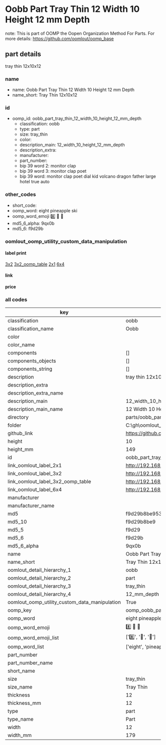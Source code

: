 # Oobb Part Tray Thin 12 Width 10 Height 12 mm Depth  

note: This is part of OOMP the Oopen Organization Method For Parts. For more details: https://github.com/oomlout/oomp_base

##  part details
  



tray thin 12x10x12



### name
* name: Oobb Part Tray Thin 12 Width 10 Height 12 mm Depth
* name_short: Tray Thin 12x10x12 
### id
* oomp_id: oobb_part_tray_thin_12_width_10_height_12_mm_depth
  * classification: oobb
  * type: part
  * size: tray_thin
  * color: 
  * description_main: 12_width_10_height_12_mm_depth
  * description_extra: 
  * manufacturer: 
  * part_number: 
  * bip 39 word 2: monitor clap
  * bip 39 word 3: monitor clap poet
  * bip 39 word: monitor clap poet dial kid volcano dragon father large hotel true auto

### other_codes
* short_code: 
* oomp_word: eight pineapple ski
* oomp_word_emoji :eight: :pineapple: :ski:
* md5_6_alpha: 9qx0b
* md5_6: f9d29b






### oomlout_oomp_utility_custom_data_manipulation
#### label print
[3x2](http://192.168.1.245:1112/?label=oomp%209qx0b)
[3x2_oomp_table](http://192.168.1.108:1112/?label=oomp%209qx0b)
[2x1](http://192.168.1.242:1112/?label=oomp%209qx0b)
[6x4](http://192.168.1.55:1112/?label=oomp%209qx0b)    

#### link

                              

#### price







### all codes 
| key | value |  
| --- | --- |  
| classification | oobb |  
| classification_name | Oobb |  
| color |  |  
| color_name |  |  
| components | [] |  
| components_objects | [] |  
| components_string | [] |  
| description | tray thin 12x10x12 |  
| description_extra |  |  
| description_extra_name |  |  
| description_main | 12_width_10_height_12_mm_depth |  
| description_main_name | 12 Width 10 Height 12 mm Depth |  
| directory | parts/oobb_part_tray_thin_12_width_10_height_12_mm_depth |  
| folder | C:\gh\oomlout_oobb_version_4_generated_parts\parts\oobb_part_tray_thin_12_width_10_height_12_mm_depth |  
| github_link | https://github.com/oomlout/oomlout_oomp_part_src/tree/main/parts/oobb_part_tray_thin_12_width_10_height_12_mm_depth |  
| height | 10 |  
| height_mm | 149 |  
| id | oobb_part_tray_thin_12_width_10_height_12_mm_depth |  
| link_oomlout_label_2x1 | http://192.168.1.242:1112/?label=oomp%209qx0b |  
| link_oomlout_label_3x2 | http://192.168.1.245:1112/?label=oomp%209qx0b |  
| link_oomlout_label_3x2_oomp_table | http://192.168.1.108:1112/?label=oomp%209qx0b |  
| link_oomlout_label_6x4 | http://192.168.1.55:1112/?label=oomp%209qx0b |  
| manufacturer |  |  
| manufacturer_name |  |  
| md5 | f9d29b8be953a843d6bd23d14e4a7478 |  
| md5_10 | f9d29b8be9 |  
| md5_5 | f9d29 |  
| md5_6 | f9d29b |  
| md5_6_alpha | 9qx0b |  
| name | Oobb Part Tray Thin 12 Width 10 Height 12 mm Depth |  
| name_short | Tray Thin 12x10x12  |  
| oomlout_detail_hierarchy_1 | oobb |  
| oomlout_detail_hierarchy_2 | part |  
| oomlout_detail_hierarchy_3 | tray_thin |  
| oomlout_detail_hierarchy_4 | 12_mm_depth |  
| oomlout_oomp_utility_custom_data_manipulation | True |  
| oomp_key | oomp_oobb_part_tray_thin_12_width_10_height_12_mm_depth |  
| oomp_word | eight pineapple ski |  
| oomp_word_emoji | :eight: :pineapple: :ski: |  
| oomp_word_emoji_list | [':eight:', ':pineapple:', ':ski:'] |  
| oomp_word_list | ['eight', 'pineapple', 'ski'] |  
| part_number |  |  
| part_number_name |  |  
| short_name |  |  
| size | tray_thin |  
| size_name | Tray Thin |  
| thickness | 12 |  
| thickness_mm | 12 |  
| type | part |  
| type_name | Part |  
| width | 12 |  
| width_mm | 179 |  
